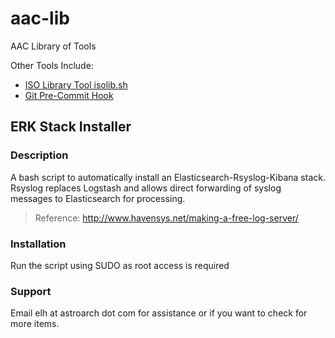 # aac-lib
AAC Library of Tools

Other Tools Include:

- <a href=https://github.com/Texiwill/aac-lib/tree/master/isolib>ISO Library Tool isolib.sh</a>
- <a href=https://github.com/Texiwill/aac-lib/tree/master/hooks>Git Pre-Commit Hook</a>

## ERK Stack Installer

### Description
A bash script to automatically install an Elasticsearch-Rsyslog-Kibana stack. Rsyslog replaces Logstash and allows direct forwarding of syslog messages to Elasticsearch for processing.

> Reference: 
> 	http://www.havensys.net/making-a-free-log-server/

### Installation
Run the script using SUDO as root access is required

### Support
Email elh at astroarch dot com for assistance or if you want to check
for more items.
